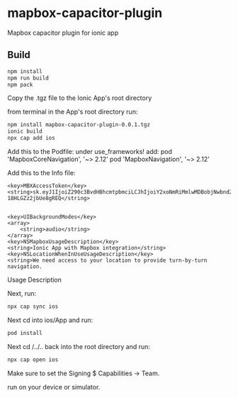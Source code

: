 # mapbox-capacitor-plugin

Mapbox capacitor plugin for ionic app

## Build

```bash
npm install
npm run build
npm pack
```

Copy the .tgz file to the Ionic App's root directory

from terminal in the App's root directory run:

```bash
npm install mapbox-capacitor-plugin-0.0.1.tgz
ionic build
npx cap add ios
```

Add this to the Podfile:
under use_frameworks! add:
pod 'MapboxCoreNavigation', '~> 2.12'
pod 'MapboxNavigation', '~> 2.12'


Add this to the Info file:

	<key>MBXAccessToken</key>
	<string>sk.eyJ1IjoiZ290c3BvdHBhcmtpbmciLCJhIjoiY2xoNmRiMmlwMDBobjNwbnd2N2trdm1nbiJ9.M1yt-18HLGZz2jbUe8gREQ</string>


	<key>UIBackgroundModes</key>
	<array>
		<string>audio</string>
	</array>
	<key>NSMapboxUsageDescription</key>
	<string>Ionic App with Mapbox integration</string>
	<key>NSLocationWhenInUseUsageDescription</key>
	<string>We need access to your location to provide turn-by-turn navigation.
Usage Description</string>


Next, run:

```bash
npx cap sync ios
```

Next cd into ios/App and run:

```bash
pod install
```

Next cd /../.. back into the root directory and run:

```bash
npx cap open ios
```

Make sure to set the Signing $ Capabilities -> Team.

run on your device or simulator.